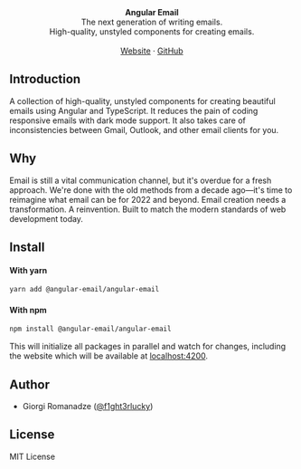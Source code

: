 <div align="center"><strong>Angular Email</strong></div>
<div align="center">The next generation of writing emails.<br />High-quality, unstyled components for creating emails.</div>
<br />
<div align="center">
<a href="https://apihat.com">Website</a> 
<span> · </span>
<a href="https://github.com/angular-email/angular-email">GitHub</a> 
</div>

## Introduction

A collection of high-quality, unstyled components for creating beautiful emails using Angular and TypeScript.
It reduces the pain of coding responsive emails with dark mode support. It also takes care of inconsistencies between Gmail, Outlook, and other email clients for you.

## Why

Email is still a vital communication channel, but it's overdue for a fresh approach. We're done with the old methods from a decade ago—it's time to reimagine what email can be for 2022 and beyond. Email creation needs a transformation. A reinvention. Built to match the modern standards of web development today.

## Install


#### With yarn

```sh
yarn add @angular-email/angular-email
```

#### With npm

```sh
npm install @angular-email/angular-email
```


This will initialize all packages in parallel and watch for changes, including the website which will be available at [localhost:4200](http://localhost:4200).

## Author

- Giorgi Romanadze ([@f1ght3rlucky](https://github.com/f1ght3rlucky))

## License

MIT License